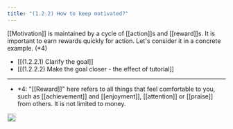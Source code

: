 ```yaml
---
title: "(1.2.2) How to keep motivated?"
---
```


[[Motivation]] is maintained by a cycle of [[action]]s and [[reward]]s. It is important to earn rewards quickly for action. Let's consider it in a concrete example. (*4)

- [[(1.2.2.1) Clarify the goal]]
- [[(1.2.2.2) Make the goal closer - the effect of tutorial]]

---

- *4: "[[Reward]]" here refers to all things that feel comfortable to you, such as [[achievement]] and [[enjoyment]], [[attention]] or [[praise]] from others. It is not limited to money.
<img src='https://scrapbox.io/api/pages/nishio/en/icon' alt='en.icon' height="19.5"/>